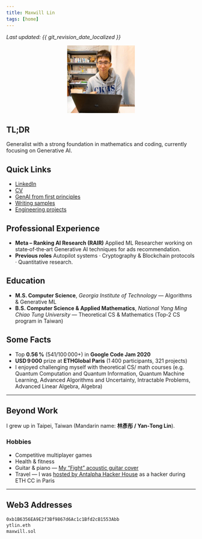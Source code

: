 ```yaml
---
title: Maxwill Lin
tags: [home]
---
```


*Last updated: {{ git_revision_date_localized }}*

<p align="center">
  <img src="img/profile.jpg" alt="Maxwill Lin" width="180"/>
</p>

## TL;DR

Generalist with a strong foundation in mathematics and coding, currently focusing on Generative AI.

## Quick Links

* [LinkedIn](https://www.linkedin.com/in/maxwilllin/)
* [CV](https://drive.google.com/file/d/1iBTJaVHiqBjrJ9jxYKth7Zv-mOVhbsf0/view)
* [GenAI from first principles](./genai_first_principles.md)
* [Writing samples](./writing_samples.md)
* [Engineering projects](./projects.md)


## Professional Experience

* **Meta – Ranking AI Research (RAIR)**
  Applied ML Researcher working on state‑of‑the‑art Generative AI techniques for ads recommendation.
* **Previous roles**
  Autopilot systems · Cryptography & Blockchain protocols · Quantitative research.


## Education

* **M.S. Computer Science**, *Georgia Institute of Technology* — Algorithms & Generative ML
* **B.S. Computer Science & Applied Mathematics**, *National Yang Ming Chiao Tung University* — Theoretical CS & Mathematics (Top‑2 CS program in Taiwan)

## Some Facts

* Top **0.56 %** (541/100 000+) in **Google Code Jam 2020**
* **USD 9 000** prize at **ETHGlobal Paris** (1 400 participants, 321 projects)
* I enjoyed challenging myself with theoretical CS/ math courses (e.g. Quantum Computation and Quantum Information, Quantum Machine Learning, Advanced Algorithms and Uncertainty, Intractable Problems, Advanced Linear Algebra, Algebra)

---

## Beyond Work

I grew up in Taipei, Taiwan (Mandarin name: **林彥彤 / Yan‑Tong Lin**).

### Hobbies

* Competitive multiplayer games
* Health & fitness
* Guitar & piano — [My “Fight” acoustic guitar cover](https://youtu.be/XmpmadFYGOk)
* Travel — I was [hosted by Antalpha Hacker House](https://youtu.be/MSYaon4zNsc?si=ac7TzA_bLDmVUMfR) as a hacker during ETH CC in Paris

---

## Web3 Addresses

```
0xb1B6356EA9E2f3Bf9867d6Ac1c1Bfd2cB1553Abb  
ytlin.eth  
maxwill.sol
```
